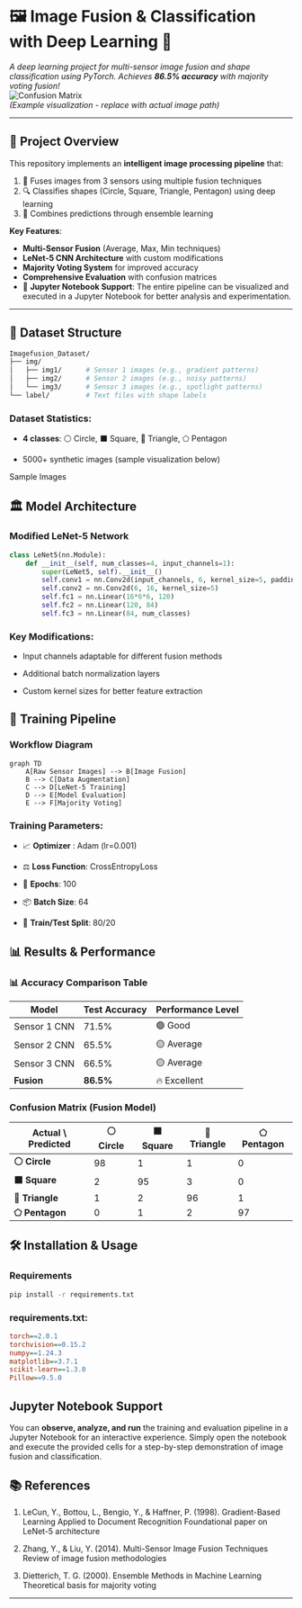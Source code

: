 # 🖼️ Image Fusion & Classification with Deep Learning 🧠

*A deep learning project for multi-sensor image fusion and shape classification using PyTorch. Achieves **86.5% accuracy** with majority voting fusion!*  
![Confusion Matrix](https://via.placeholder.com/600x400/009688/ffffff?text=Confusion+Matrix+Visual)  
*(Example visualization - replace with actual image path)*

---

## 🎯 Project Overview

This repository implements an **intelligent image processing pipeline** that:
1. 🔄 Fuses images from 3 sensors using multiple fusion techniques
2. 🔍 Classifies shapes (Circle, Square, Triangle, Pentagon) using deep learning
3. 🤝 Combines predictions through ensemble learning

**Key Features**:
- **Multi-Sensor Fusion** (Average, Max, Min techniques)
- **LeNet-5 CNN Architecture** with custom modifications
- **Majority Voting System** for improved accuracy
- **Comprehensive Evaluation** with confusion matrices
- 📝 **Jupyter Notebook Support**: The entire pipeline can be visualized and executed in a Jupyter Notebook for better analysis and experimentation.

---

## 📁 Dataset Structure

```bash
Imagefusion_Dataset/
├── img/
│   ├── img1/      # Sensor 1 images (e.g., gradient patterns)
│   ├── img2/      # Sensor 2 images (e.g., noisy patterns)
│   └── img3/      # Sensor 3 images (e.g., spotlight patterns)
└── label/         # Text files with shape labels
```

### Dataset Statistics:

- **4 classes**: ⚪ Circle, ⬛ Square, 🔺 Triangle, ⬠ Pentagon

- 5000+ synthetic images (sample visualization below)

Sample Images

## 🏛️ Model Architecture

### Modified LeNet-5 Network

```python
class LeNet5(nn.Module):
    def __init__(self, num_classes=4, input_channels=1):
        super(LeNet5, self).__init__()
        self.conv1 = nn.Conv2d(input_channels, 6, kernel_size=5, padding=2)
        self.conv2 = nn.Conv2d(6, 16, kernel_size=5)
        self.fc1 = nn.Linear(16*6*6, 120)
        self.fc2 = nn.Linear(120, 84)
        self.fc3 = nn.Linear(84, num_classes)
``` 

### Key Modifications:

- Input channels adaptable for different fusion methods

- Additional batch normalization layers

- Custom kernel sizes for better feature extraction

## 🚀 Training Pipeline

### Workflow Diagram
```mermaid
graph TD
    A[Raw Sensor Images] --> B[Image Fusion]
    B --> C[Data Augmentation]
    C --> D[LeNet-5 Training]
    D --> E[Model Evaluation]
    E --> F[Majority Voting]
```

### Training Parameters:

- 📈 **Optimizer** : Adam (lr=0.001)

- ⚖️ **Loss Function**: CrossEntropyLoss

- 🔄 **Epochs**: 100

- 📦 **Batch Size**: 64

- 🎲 **Train/Test Split**: 80/20

## 📊 Results & Performance

### 📊 Accuracy Comparison Table

| Model        | Test Accuracy | Performance Level |
|--------------|---------------|-------------------|
| Sensor 1 CNN | 71.5%         | 🟢 Good           |
| Sensor 2 CNN | 65.5%         | 🟡 Average        |
| Sensor 3 CNN | 66.5%         | 🟡 Average        |
| **Fusion**   | **86.5%**     | 🔥 Excellent      |

### Confusion Matrix (Fusion Model)

| Actual \ Predicted | ⚪ Circle | ⬛ Square | 🔺 Triangle | ⬠ Pentagon |
|--------------------|-----------|-----------|-------------|-------------|
| **⚪ Circle**       | 98        | 1         | 1           | 0           |
| **⬛ Square**       | 2         | 95        | 3           | 0           |
| **🔺 Triangle**     | 1         | 2         | 96          | 1           |
| **⬠ Pentagon**     | 0         | 1         | 2           | 97          |

## 🛠️ Installation & Usage

### Requirements

```bash
pip install -r requirements.txt
```

### requirements.txt:

```ini
torch==2.0.1
torchvision==0.15.2
numpy==1.24.3
matplotlib==3.7.1
scikit-learn==1.3.0
Pillow==9.5.0
```

## Jupyter Notebook Support

You can **observe, analyze, and run** the training and evaluation pipeline in a Jupyter Notebook for an interactive experience. Simply open the notebook and execute the provided cells for a step-by-step demonstration of image fusion and classification.


## 📚 References

1. LeCun, Y., Bottou, L., Bengio, Y., & Haffner, P. (1998). Gradient-Based Learning Applied to Document Recognition
Foundational paper on LeNet-5 architecture

2. Zhang, Y., & Liu, Y. (2014). Multi-Sensor Image Fusion Techniques
Review of image fusion methodologies

3. Dietterich, T. G. (2000). Ensemble Methods in Machine Learning
Theoretical basis for majority voting
---
